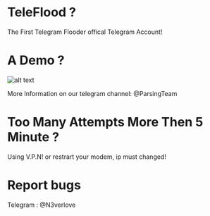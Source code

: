 # TeleFlood ?
The First Telegram Flooder offical Telegram Account!

# A Demo ?

![alt text](https://github.com/ParsingTeam/TeleFlood/blob/master/Demo.jpg) 

More Information on our telegram channel: @ParsingTeam

# Too Many Attempts More Then 5 Minute ?

Using V.P.N! or restrart your modem, ip must changed!

# Report bugs
Telegram : @N3verlove
